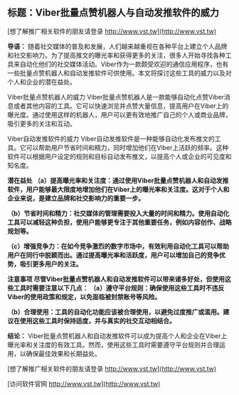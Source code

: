 ## **标题：Viber批量点赞机器人与自动发推软件的威力**

[想了解推广相关软件的朋友请登录 http://www.vst.tw](http://www.vst.tw)

**导语：**
随着社交媒体的普及和发展，人们越来越重视在各种平台上建立个人品牌和社交影响力。为了提高推文的曝光率和获得更多的关注，很多人开始寻找各种工具来自动化他们的社交媒体活动。Viber作为一款颇受欢迎的通信应用程序，也有一些批量点赞机器人和自动发推软件可供使用。本文将探讨这些工具的威力以及对个人和企业的潜在益处。

Viber批量点赞机器人的威力
Viber批量点赞机器人是一款能够自动化点赞Viber消息或者其他内容的工具。它可以快速浏览并点赞大量信息，提高用户在Viber上的曝光度。通过使用这样的机器人，用户可以更有效地推广自己的个人或商业品牌，吸引更多的关注和互动。

Viber自动发推软件的威力
Viber自动发推软件是一种能够自动化发布推文的工具。它可以帮助用户节省时间和精力，同时增加他们在Viber上活跃的频率。这种软件可以根据用户设定的规则和目标自动发布推文，以提高个人或企业的可见度和知名度。

**潜在益处**
**（a）提高曝光率和关注度：通过使用Viber批量点赞机器人和自动发推软件，用户能够最大限度地增加他们在Viber上的曝光率和关注度。这对于个人和企业来说，是建立品牌和社交影响力的重要一步。**

**（b）节省时间和精力：社交媒体的管理需要投入大量的时间和精力。使用自动化工具可以减轻这种负担，使用户能够更专注于其他重要任务，例如内容创作、战略规划等。**

**（c）增强竞争力：在如今竞争激烈的数字市场中，有效利用自动化工具可以帮助用户在同行中脱颖而出。通过提高曝光率和活跃度，用户可以增加自己的竞争优势，吸引更多用户的关注。**

**注意事项 尽管Viber批量点赞机器人和自动发推软件可以带来诸多好处，但使用这些工具时需要注意以下几点： （a）遵守平台规则：确保使用这些工具时不违反Viber的使用政策和规定，以免面临被封禁账号等风险。**

**（b）合理使用：工具的自动化功能应该被合理使用，以避免过度推广或滥用。建议在使用这些工具时保持适度，并与真实的社交互动相结合。**

**结论：**
Viber批量点赞机器人和自动发推软件可以成为提高个人和企业在Viber上曝光率和关注度的有效工具。然而，使用这些工具时需要遵守平台规则并合理运用，以确保最佳效果和长期益处。

[想了解推广相关软件的朋友请登录 http://www.vst.tw](http://www.vst.tw)


[访问软件官网 http://www.vst.tw](http://www.vst.tw)
